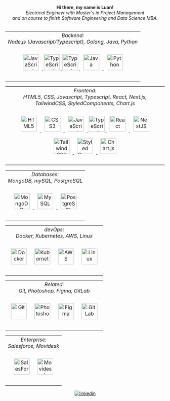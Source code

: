 <div align="center">
  <p align="center">
    <b>
      Hi there, my name is Luan!<br>
    </b>
    <i>
      Electrical Engineer with Master's in Project Management <br> and on course to finish Software Engineering and Data Science MBA.
    </i><br><br>
  </p>
  <table>
    <td valign="top" align="center">
        <div align="center">
          <i> Backend: </i> <br>
          <i> Node.js (Javascript/Typescript), Golang, Java, Python </i> <br><br>
          <a href="https://www.javascript.com/" target="_blank">
            <img style="margin: 10px" src="https://profilinator.rishav.dev/skills-assets/javascript-original.svg" alt="JavaScript" height="50" />
          </a>
          <a href="https://www.typescriptlang.org/" target="_blank">
            <img style="margin: 2px" src="https://profilinator.rishav.dev/skills-assets/typescript-original.svg" alt="TypeScript" height="50" />
          </a>
          <a href="https://go.dev/" target="_blank">
            <img style="margin: 2px" src="https://upload.wikimedia.org/wikipedia/commons/thumb/0/05/Go_Logo_Blue.svg/1200px-Go_Logo_Blue.svg.png" alt="TypeScript" height="50" />
          </a>
          <a href="https://www.java.com/" target="_blank">
            <img style="margin: 10px" src="https://profilinator.rishav.dev/skills-assets/java-original-wordmark.svg" alt="Java" height="50" />
          </a>
          <a href="https://www.python.org/" target="_blank">
            <img style="margin: 10px" src="https://profilinator.rishav.dev/skills-assets/python-original.svg" alt="Python" height="50" />
          </a>
        </div> <br>
    </td>
  </table>
  <table>
    <td valign="top" align="center">
        <div align="center">
          <i> Frontend: </i> <br>
          <i> HTML5, CSS, Javascript, Typescript, React, Next.js, TailwindCSS, StyledComponents, Chart.js </i> <br><br>
          <a href="https://en.wikipedia.org/wiki/HTML5" target="_blank">
            <img style="margin: 10px" src="https://profilinator.rishav.dev/skills-assets/html5-original-wordmark.svg" alt="HTML5" height="50" />
          </a>
          <a href="https://www.w3schools.com/css/" target="_blank">
            <img style="margin: 10px" src="https://profilinator.rishav.dev/skills-assets/css3-original-wordmark.svg" alt="CSS3" height="50" />
          </a>
          <a href="https://www.javascript.com/" target="_blank">
            <img style="margin: 10px" src="https://profilinator.rishav.dev/skills-assets/javascript-original.svg" alt="JavaScript" height="50" />
          </a>
          <a href="https://www.typescriptlang.org/" target="_blank">
            <img style="margin: 2px" src="https://profilinator.rishav.dev/skills-assets/typescript-original.svg" alt="TypeScript" height="50" />
          </a>
          <a href="https://reactjs.org/" target="_blank">
            <img style="margin: 10px" src="https://profilinator.rishav.dev/skills-assets/react-original-wordmark.svg" alt="React" height="50" />
          </a>  
          <a href="https://nextjs.org/" target="_blank">
            <img style="margin: 10px" src="https://profilinator.rishav.dev/skills-assets/nextjs.png" alt="NextJS" height="50" />
           </a>  
           <a href="https://www.tailwindcss.com/" target="_blank">
             <img style="margin: 10px" src="https://profilinator.rishav.dev/skills-assets/tailwindcss.svg" alt="Tailwind CSS" height="50" />
           </a>
          <a href="https://styled-components.com/" target="_blank">
            <img style="margin: 10px" src="https://profilinator.rishav.dev/skills-assets/styled-components.png" alt="Styled Components" height="50" />
           </a>  
           <a href="https://www.chartjs.org/" target="_blank">
             <img style="margin: 10px" src="https://profilinator.rishav.dev/skills-assets/logo-title.svg" alt="Chart.js" height="50" />
           </a> 
       </div> <br>
    </td>
  </table>
  <table>
    <td valign="top" align="center">
        <div align="center">
            <i> Databases: </i> <br>
            <i> MongoDB, mySQL, PostgreSQL </i> <br><br>
            <a href="https://www.mongodb.com/" target="_blank">
              <img style="margin: 10px" src="https://profilinator.rishav.dev/skills-assets/mongodb-original-wordmark.svg" alt="MongoDB" height="50" />
            </a>  
            <a href="https://www.mysql.com/" target="_blank">
              <img style="margin: 10px" src="https://profilinator.rishav.dev/skills-assets/mysql-original-wordmark.svg" alt="MySQL" height="50" />
            </a>  
            <a href="https://www.postgresql.org/" target="_blank">
              <img style="margin: 10px" src="https://profilinator.rishav.dev/skills-assets/postgresql-original-wordmark.svg" alt="PostgreSQL" height="50" />
            </a>  
        </div> <br>
    </td>
  </table>
  <table>
    <tr>
    <tr>
      <td valign="top" align="center">
        <i> devOps: </i><br> 
        <i>Docker, Kubernetes, AWS, Linux </i><br><br>
        <div align="center">
          <a href="https://www.docker.com/" target="_blank"><img style="margin: 10px"
                src="https://profilinator.rishav.dev/skills-assets/docker-original-wordmark.svg" alt="Docker" height="50" /></a>
          <a href="https://kubernetes.io/" target="_blank"><img style="margin: 10px"
              src="https://profilinator.rishav.dev/skills-assets/kubernetes-icon.svg" alt="Kubernetes" height="50" /></a>
          <a href="https://aws.amazon.com/" target="_blank"><img style="margin: 10px"
              src="https://profilinator.rishav.dev/skills-assets/amazonwebservices-original-wordmark.svg" alt="AWS" height="50" /></a>
          <a href="https://www.linux.org/" target="_blank"><img style="margin: 10px" 
              src="https://profilinator.rishav.dev/skills-assets/linux-original.svg" alt="Linux" height="50" /></a>
        </div> <br>
      </td>
    </tr>
  </table>
  <table>
    <tr>
    <tr>
      <td valign="top" align="center">
        <i> Related:</i><br>
        <i>Git, Photoshop, Figma, GitLab </i><br><br>
        <div align="center">
          <a href="https://github.com/" target="_blank"><img style="margin: 10px"
              src="https://profilinator.rishav.dev/skills-assets/git-scm-icon.svg" alt="Git" height="50" /></a>
          <a href="https://www.adobe.com/in/products/photoshop.html" target="_blank"><img style="margin: 10px"
              src="https://profilinator.rishav.dev/skills-assets/photoshop-plain.svg" alt="Photoshop" height="50" /></a>
          <a href="https://www.figma.com/" target="_blank"><img style="margin: 10px"
              src="https://profilinator.rishav.dev/skills-assets/figma-icon.svg" alt="Figma" height="50" /></a>
          <a href="https://about.gitlab.com/" target="_blank"><img style="margin: 10px"
              src="https://profilinator.rishav.dev/skills-assets/gitlab.svg" alt="GitLab" height="50" /></a>
        </div> <br>
      </td>
    </tr>
  </table>
  <table>
    <tr>
    <tr>
      <td valign="top" align="center">
        <i> Enterprise:</i><br>
        <i> Salesforce, Movidesk </i><br><br>
        <div align="center">
          <a href="http://www.salesforce.com/" target="_blank"><img style="margin: 10px"
              src="https://profilinator.rishav.dev/skills-assets/salesforce.png" alt="SalesForce" height="50" /></a>
          <a href="https://www.movidesk.com/" target="_blank"><img style="margin: 10px"
              src="https://registration.movidesk.com/Content/images/movidesk-form.svg" alt="Movidesk" height="50" /></a>
        </div> <br>
      </td>
    </tr>
  </table>
  
  <a href="https://www.linkedin.com/in/luangabriel/" target="_blank">
    <img src=https://img.shields.io/badge/linkedin-%231E77B5.svg?&style=for-the-badge&logo=linkedin&logoColor=white
      alt=linkedin style="margin-bottom: 5px;" />
  </a>
</div>
